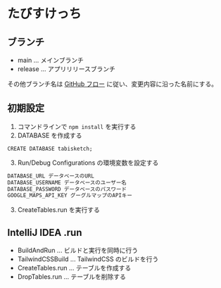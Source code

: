 # たびすけっち

## ブランチ

- main ... メインブランチ
- release ... アプリリリースブランチ

その他ブランチ名は [GitHub フロー](https://docs.github.com/ja/get-started/using-github/github-flow) に従い、変更内容に沿った名前にする。

## 初期設定

1. コマンドラインで `npm install` を実行する
2. DATABASE を作成する
```postgresql
CREATE DATABASE tabisketch;
```
3. Run/Debug Configurations の環境変数を設定する

```xml
DATABASE_URL データベースのURL
DATABASE_USERNAME データベースのユーザー名
DATABASE_PASSWORD データベースのパスワード
GOOGLE_MAPS_API_KEY グーグルマップのAPIキー
```

3. CreateTables.run を実行する

## IntelliJ IDEA .run
- BuildAndRun ... ビルドと実行を同時に行う
- TailwindCSSBuild ... TailwindCSS のビルドを行う
- CreateTables.run ... テーブルを作成する
- DropTables.run ... テーブルを削除する